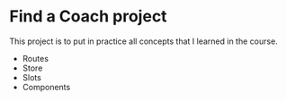# Find a Coach project

This project is to put in practice all concepts that I learned in the course.

- Routes
- Store
- Slots
- Components
